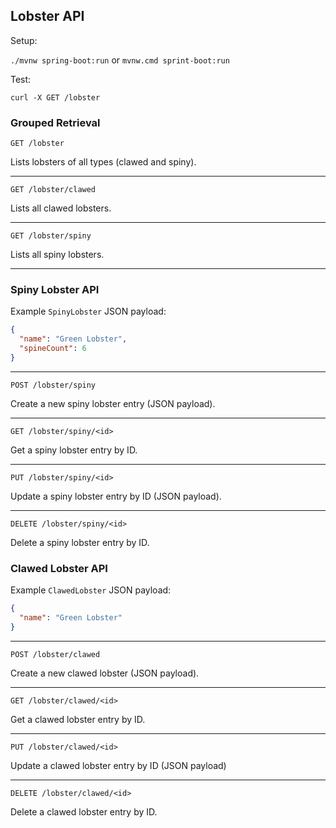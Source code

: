 ## Lobster API

Setup:

`./mvnw spring-boot:run` or `mvnw.cmd sprint-boot:run`

Test:

`curl -X GET /lobster`

### Grouped Retrieval

```GET /lobster```

Lists lobsters of all types (clawed and spiny).

---

```GET /lobster/clawed```

Lists all clawed lobsters.

---

```GET /lobster/spiny```

Lists all spiny lobsters.

---

### Spiny Lobster API

Example `SpinyLobster` JSON payload:

```json
{
  "name": "Green Lobster",
  "spineCount": 6 
}
```

---

```POST /lobster/spiny```

Create a new spiny lobster entry (JSON payload).

---
 
```GET /lobster/spiny/<id>```

Get a spiny lobster entry by ID.

---

```PUT /lobster/spiny/<id>```

Update a spiny lobster entry by ID (JSON payload).

---

```DELETE /lobster/spiny/<id>```

Delete a spiny lobster entry by ID.
 
### Clawed Lobster API

Example `ClawedLobster` JSON payload:

```json
{
  "name": "Green Lobster"
}
```

---

```POST /lobster/clawed```

Create a new clawed lobster (JSON payload).

---

```GET /lobster/clawed/<id>```

Get a clawed lobster entry by ID.

---
 
```PUT /lobster/clawed/<id>```

Update a clawed lobster entry by ID (JSON payload)

---

```DELETE /lobster/clawed/<id>```

Delete a clawed lobster entry by ID.